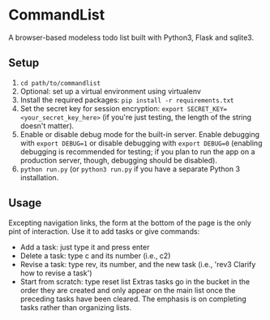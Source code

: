 # CommandList
A browser-based modeless todo list built with Python3, Flask and sqlite3.

## Setup
1. `cd path/to/commandlist`
2. Optional: set up a virtual environment using virtualenv
3. Install the required packages: `pip install -r requirements.txt`
4. Set the secret key for session encryption: `export SECRET_KEY=<your_secret_key_here>` (if you're just testing, the length of the string doesn't matter).
5. Enable or disable debug mode for the built-in server. Enable debugging with `export DEBUG=1` or disable debugging with `export DEBUG=0` (enabling debugging is recommended for testing; if you plan to run the app on a production server, though, debugging should be disabled).
6. `python run.py` (or `python3 run.py` if you have a separate Python 3 installation.

## Usage
Excepting navigation links, the form at the bottom of the page is the only pint of interaction. Use it to add tasks or give commands:
- Add a task: just type it and press enter
- Delete a task: type c and its number (i.e., c2)
- Revise a task: type rev, its number, and the new task (i.e., 'rev3 Clarify how to revise a task')
- Start from scratch: type reset list
Extras tasks go in the bucket in the order they are created and only appear on the main list once the preceding tasks have been cleared.
The emphasis is on completing tasks rather than organizing lists.

